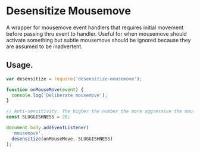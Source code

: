 # Desensitize Mousemove

A wrapper for mousemove event handlers that requires initial movement before passing thru event to handler. Useful for when mousemove should activate something but subtle mousemove should be ignored because they are assumed to be inadvertent.

## Usage.

```js
var desensitize = require('desensitize-mousemove');

function onMouseMove(event) {
  console.log('Deliberate mousemove');
}

// Anti-sensitivity. The higher the number the more aggressive the mousemove needs to be.
const SLUGGISHNESS = 20;

document.body.addEventListener(
  'mousemove',
  desensitize(onMouseMove, SLUGGISHNESS)
);
```
